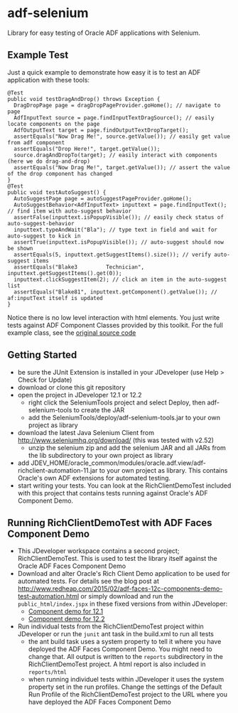 # adf-selenium
Library for easy testing of Oracle ADF applications with Selenium.

## Example Test
Just a quick example to demonstrate how easy it is to test an ADF application with these tools:
```
@Test
public void testDragAndDrop() throws Exception {
  DragDropPage page = dragDropPageProvider.goHome(); // navigate to page
  AdfInputText source = page.findInputTextDragSource(); // easily locate components on the page
  AdfOutputText target = page.findOutputTextDropTarget();
  assertEquals("Now Drag Me!", source.getValue()); // easily get value from adf component
  assertEquals("Drop Here!", target.getValue());
  source.dragAndDropTo(target); // easily interact with components (here we do drag-and-drop)
  assertEquals("Now Drag Me!", target.getValue()); // assert the value of the drop component has changed
}
@Test
public void testAutoSuggest() {
  AutoSuggestPage page = autoSuggestPageProvider.goHome();
  AutoSuggestBehavior<AdfInputText> inputtext = page.findInputText(); // find item with auto-suggest behavior
  assertFalse(inputtext.isPopupVisible()); // easily check status of auto-suggest-behavior
  inputtext.typeAndWait("Bla"); // type text in field and wait for auto-suggest to kick in
  assertTrue(inputtext.isPopupVisible()); // auto-suggest should now be shown
  assertEquals(5, inputtext.getSuggestItems().size()); // verify auto-suggest items
  assertEquals("Blake3         Technician", inputtext.getSuggestItems().get(0));
  inputtext.clickSuggestItem(2); // click an item in the auto-suggest list
  assertEquals("Blake81", inputtext.getComponent().getValue()); // af:inputText itself is updated
}
```
Notice there is no low level interaction with html elements. You just write tests against ADF Component Classes provided by this toolkit. For the full example class, see the [original source code](../blob/master/RichClientDemoTest/src/com/redheap/selenium/DemoTest.java)

## Getting Started
* be sure the JUnit Extension is installed in your JDeveloper (use Help > Check for Update)
* download or clone this git repository
* open the project in JDeveloper 12.1 or 12.2
  * right click the SeleniumTools project and select Deploy, then adf-selenium-tools to create the JAR
  * add the SeleniumTools/deploy/adf-selenium-tools.jar to your own project as library
* download the latest Java Selenium Client from http://www.seleniumhq.org/download/ (this was tested with v2.52)
  * unzip the selenium zip and add the selenium JAR and all JARs from the lib subdirectory to your own project as library
* add JDEV_HOME/oracle_common/modules/oracle.adf.view/adf-richclient-automation-11.jar to your own project as library. This contains Oracle's own ADF extensions for automated testing.
* start writing your tests. You can look at the RichClientDemoTest included with this project that contains tests running against Oracle's ADF Component Demo.

## Running RichClientDemoTest with ADF Faces Component Demo
* This JDeveloper workspace contains a second project; RichClientDemoTest. This is used to test the library itself against the Oracle ADF Faces Component Demo
* Download and alter Oracle's Rich Client Demo application to be used for automated tests. For details see the blog post at http://www.redheap.com/2015/02/adf-faces-12c-components-demo-test-automation.html or simply download and run the `public_html/index.jspx` in these fixed versions from within JDeveloper:
  * [Component demo for 12.1](https://drive.google.com/open?id=0B0EvDYuyTjZzYnlVSjFlYnhucFE)
  * [Component demo for 12.2](https://drive.google.com/open?id=0B0EvDYuyTjZzeHByNW1hZVQtaE0)
* Run individual tests from the RichClientDemoTest project within JDeveloper or run the `junit` ant task in the build.xml to run all tests
  * the ant build task uses a system property to tell it where you have deployed the ADF Faces Component Demo. You might need to change that. All output is written to the `reports` subdirectory in the RichClientDemoTest project. A html report is also included in `reports/html`
  * when running individuel tests within JDeveloper it uses the system property set in the run profiles. Change the settings of the Default Run Profile of the RichClientDemoTest project to the URL where you have deployed the ADF Faces Component Demo
